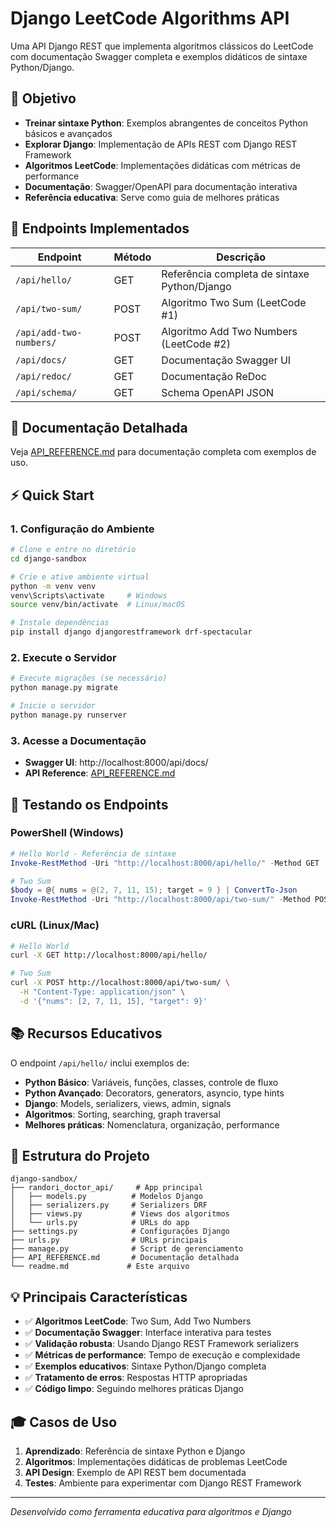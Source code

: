 # Django LeetCode Algorithms API

Uma API Django REST que implementa algoritmos clássicos do LeetCode com documentação Swagger completa e exemplos didáticos de sintaxe Python/Django.

## 🎯 Objetivo

- **Treinar sintaxe Python**: Exemplos abrangentes de conceitos Python básicos e avançados
- **Explorar Django**: Implementação de APIs REST com Django REST Framework
- **Algoritmos LeetCode**: Implementações didáticas com métricas de performance
- **Documentação**: Swagger/OpenAPI para documentação interativa
- **Referência educativa**: Serve como guia de melhores práticas

## 🚀 Endpoints Implementados

| Endpoint | Método | Descrição |
|----------|--------|-----------|
| `/api/hello/` | GET | Referência completa de sintaxe Python/Django |
| `/api/two-sum/` | POST | Algoritmo Two Sum (LeetCode #1) |
| `/api/add-two-numbers/` | POST | Algoritmo Add Two Numbers (LeetCode #2) |
| `/api/docs/` | GET | Documentação Swagger UI |
| `/api/redoc/` | GET | Documentação ReDoc |
| `/api/schema/` | GET | Schema OpenAPI JSON |

## 📖 Documentação Detalhada

Veja [API_REFERENCE.md](./API_REFERENCE.md) para documentação completa com exemplos de uso.

## ⚡ Quick Start

### 1. Configuração do Ambiente

```bash
# Clone e entre no diretório
cd django-sandbox

# Crie e ative ambiente virtual
python -m venv venv
venv\Scripts\activate     # Windows
source venv/bin/activate  # Linux/macOS

# Instale dependências
pip install django djangorestframework drf-spectacular
```

### 2. Execute o Servidor

```bash
# Execute migrações (se necessário)
python manage.py migrate

# Inicie o servidor
python manage.py runserver
```

### 3. Acesse a Documentação

- **Swagger UI**: http://localhost:8000/api/docs/
- **API Reference**: [API_REFERENCE.md](./API_REFERENCE.md)

## 🧪 Testando os Endpoints

### PowerShell (Windows)
```powershell
# Hello World - Referência de sintaxe
Invoke-RestMethod -Uri "http://localhost:8000/api/hello/" -Method GET

# Two Sum
$body = @{ nums = @(2, 7, 11, 15); target = 9 } | ConvertTo-Json
Invoke-RestMethod -Uri "http://localhost:8000/api/two-sum/" -Method POST -Body $body -ContentType "application/json"
```

### cURL (Linux/Mac)
```bash
# Hello World
curl -X GET http://localhost:8000/api/hello/

# Two Sum
curl -X POST http://localhost:8000/api/two-sum/ \
  -H "Content-Type: application/json" \
  -d '{"nums": [2, 7, 11, 15], "target": 9}'
```

## 📚 Recursos Educativos

O endpoint `/api/hello/` inclui exemplos de:

- **Python Básico**: Variáveis, funções, classes, controle de fluxo
- **Python Avançado**: Decorators, generators, asyncio, type hints
- **Django**: Models, serializers, views, admin, signals
- **Algoritmos**: Sorting, searching, graph traversal
- **Melhores práticas**: Nomenclatura, organização, performance

## 🔧 Estrutura do Projeto

```
django-sandbox/
├── randori_doctor_api/     # App principal
│   ├── models.py          # Modelos Django
│   ├── serializers.py     # Serializers DRF
│   ├── views.py           # Views dos algoritmos
│   └── urls.py            # URLs do app
├── settings.py            # Configurações Django
├── urls.py                # URLs principais
├── manage.py              # Script de gerenciamento
├── API_REFERENCE.md       # Documentação detalhada
└── readme.md             # Este arquivo
```

## 💡 Principais Características

- ✅ **Algoritmos LeetCode**: Two Sum, Add Two Numbers
- ✅ **Documentação Swagger**: Interface interativa para testes
- ✅ **Validação robusta**: Usando Django REST Framework serializers
- ✅ **Métricas de performance**: Tempo de execução e complexidade
- ✅ **Exemplos educativos**: Sintaxe Python/Django completa
- ✅ **Tratamento de erros**: Respostas HTTP apropriadas
- ✅ **Código limpo**: Seguindo melhores práticas Django

## 🎓 Casos de Uso

1. **Aprendizado**: Referência de sintaxe Python e Django
2. **Algoritmos**: Implementações didáticas de problemas LeetCode
3. **API Design**: Exemplo de API REST bem documentada
4. **Testes**: Ambiente para experimentar com Django REST Framework

---

*Desenvolvido como ferramenta educativa para algoritmos e Django*